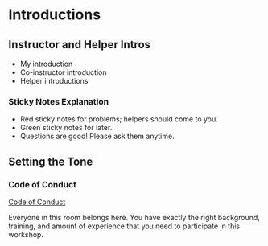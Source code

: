 # Introductions

## Instructor and Helper Intros

* My introduction
* Co-instructor introduction
* Helper introductions

### Sticky Notes Explanation

* Red sticky notes for problems; helpers should come to you.
* Green sticky notes for later.
* Questions are good! Please ask them anytime.

## Setting the Tone

### Code of Conduct

[Code of Conduct](http://software-carpentry.org/conduct/)

Everyone in this room belongs here.
You have exactly the right background, training, and amount of experience that you need to participate in this workshop.
